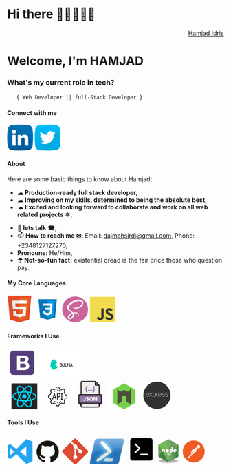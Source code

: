 <h1>Hi there 👨🏾‍🦱👋🏾</h1>
<div align="right" class="badge-base LI-profile-badge" data-locale="en_US" data-size="medium" data-theme="dark" data-type="VERTICAL" data-vanity="hamjad-idris" data-version="v1"><a class="badge-base__link LI-simple-link" href="https://www.linkedin.com/in/hamjad-idris/">Hamjad Idris</a></div>
            
<h1>Welcome, I'm HAMJAD</h1>

###   **What's my current role in tech?**</h2>
       { Web Developer || full-Stack Developer }  


#### Connect with me  
<a href="https://www.linkedin.com/in/hamjad-idris/"><img src="images/linkedin.png" width="60"/></a>
<a href="https://twitter.com/yorubatechbro"><img src="images/twitter.png" width="60"/></a>


#### About
Here are some basic things to know about Hamjad;

- <strong>☁︎ Production-ready full stack developer,</strong>
- <strong>☁︎ Improving on my skills, determined to being the absolute best,</strong>
- <strong>☁︎ Excited and looking forward to collaborate and work on all web related projects ⚛︎,</strong>
 <!--- 🤔 I’m looking for help with--> 
- 💬 <strong>lets talk ☎︎,</strong>
- 📫 <strong>How to reach me ✉︎:</strong> Email: dajmahsirdi@gmail.com, Phone: +2348127127270,
- <strong>Pronouns:</strong> He/Him,
- <strong>☂︎ Not-so-fun fact:</strong> existential dread is the fair price those who question pay.

#### My Core Languages
<code><img src="images/html.jpg" width="60" title="HTML"/></code>
<code><img src="images/css.jpg" width="60" title="CSS"/></code>
<code><img src="images/sass.jpg" width="60" title="SASS"/></code>
<code><img src="images/javascript.png" width="60" title="JavaScript"/></code>

#### Frameworks I Use
<code><img src="images/B.png" width="70" title="Bootstrap"/></code>
<code><img src="images/Bulma.png" width="110" title="Bulma"/></code>  
<code><img src="images/react.png" width="80" title="React"/></code>
<code><img src="images/api.jpg" width="70" title="API"/></code>
<code><img src="images/json.png" width="70" title="JSON"/></code>
<code><img src="images/nodemon.png" width="80" title="Nodemon"/></code>
<code><img src="images/express.png" width="65" title="Express"/></code>

#### Tools I Use
<code><img src="images/visualstudio.svg" width="60" title="Visual Studio Code"/></code>
<code><img src="images/github.jpg" width="60" title="GitHub"/></code>
<code><img src="images/git.jpg" width="60" title="Git"/></code>
<code><img src="images/power.png" width="80" title="Powershell"/></code>
<code><img src="images/command.png" width="70" title="Commandprompt"/></code>
<code><img src="images/R.png" width="50" title="NodeJS"/></code>
<code><img src="images/postman.png" width="60" title="Postman API"/></code>




